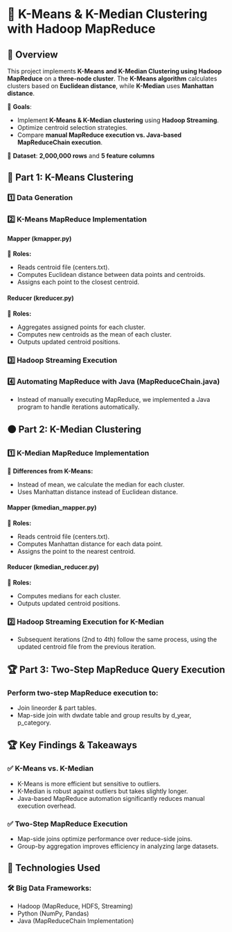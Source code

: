 # 🔢 K-Means & K-Median Clustering with Hadoop MapReduce  

## 📜 Overview  
This project implements **K-Means and K-Median Clustering using Hadoop MapReduce** on a **three-node cluster**. The **K-Means algorithm** calculates clusters based on **Euclidean distance**, while **K-Median** uses **Manhattan distance**.  

📌 **Goals**:  
- Implement **K-Means & K-Median clustering** using **Hadoop Streaming**.  
- Optimize centroid selection strategies.  
- Compare **manual MapReduce execution vs. Java-based MapReduceChain execution**.  

📌 **Dataset**: **2,000,000 rows** and **5 feature columns**  

## 🚀 Part 1: K-Means Clustering  
### **1️⃣ Data Generation**  
### **2️⃣ K-Means MapReduce Implementation**
#### Mapper (kmapper.py)
📌 **Roles:**
- Reads centroid file (centers.txt).
- Computes Euclidean distance between data points and centroids.
- Assigns each point to the closest centroid.
#### Reducer (kreducer.py)
📌 **Roles:**
- Aggregates assigned points for each cluster.
- Computes new centroids as the mean of each cluster.
- Outputs updated centroid positions.
### 3️⃣ Hadoop Streaming Execution
### 4️⃣ Automating MapReduce with Java (MapReduceChain.java)
- Instead of manually executing MapReduce, we implemented a Java program to handle iterations automatically.

## 🟠 Part 2: K-Median Clustering
### **1️⃣ K-Median MapReduce Implementation**
📌 **Differences from K-Means:**
- Instead of mean, we calculate the median for each cluster.
- Uses Manhattan distance instead of Euclidean distance.
#### Mapper (kmedian_mapper.py)
📌 **Roles:**
- Reads centroid file (centers.txt).
- Computes Manhattan distance for each data point.
- Assigns the point to the nearest centroid.
#### Reducer (kmedian_reducer.py)
📌 **Roles:**
- Computes medians for each cluster.
- Outputs updated centroid positions.
### 2️⃣ Hadoop Streaming Execution for K-Median
- Subsequent iterations (2nd to 4th) follow the same process, using the updated centroid file from the previous iteration.

## 🏆 Part 3: Two-Step MapReduce Query Execution
### Perform two-step MapReduce execution to:
- Join lineorder & part tables.
- Map-side join with dwdate table and group results by d_year, p_category.

## 🏆 Key Findings & Takeaways
### ✅ K-Means vs. K-Median
- K-Means is more efficient but sensitive to outliers.
- K-Median is robust against outliers but takes slightly longer.
- Java-based MapReduce automation significantly reduces manual execution overhead.
### ✅ Two-Step MapReduce Execution
- Map-side joins optimize performance over reduce-side joins.
- Group-by aggregation improves efficiency in analyzing large datasets.

## 🚀 Technologies Used
### 🛠 Big Data Frameworks:
- Hadoop (MapReduce, HDFS, Streaming)
- Python (NumPy, Pandas)
- Java (MapReduceChain Implementation)
